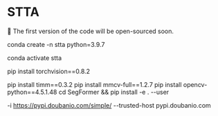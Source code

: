 # STTA

:rocket: The first version of the code will be open-sourced soon.




conda create -n stta python=3.9.7


conda activate stta


pip install torchvision==0.8.2

pip install timm==0.3.2
pip install mmcv-full==1.2.7
pip install opencv-python==4.5.1.48
cd SegFormer && pip install -e . --user

-i  https://pypi.doubanio.com/simple/  --trusted-host pypi.doubanio.com  

